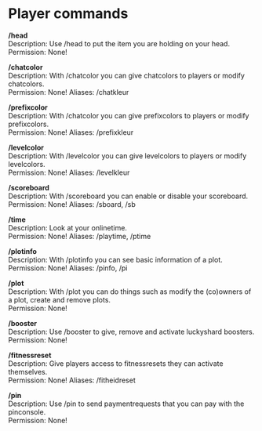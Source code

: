 # Player commands

**/head**\
Description: Use /head to put the item you are holding on your head.\
Permission: None!

**/chatcolor**\
Description: With /chatcolor you can give chatcolors to players or modify chatcolors.\
Permission: None!
Aliases: /chatkleur

**/prefixcolor**\
Description: With /chatcolor you can give prefixcolors to players or modify prefixcolors.\
Permission: None!
Aliases: /prefixkleur

**/levelcolor**\
Description: With /levelcolor you can give levelcolors to players or modify levelcolors.\
Permission: None!
Aliases: /levelkleur

**/scoreboard**\
Description: With /scoreboard you can enable or disable your scoreboard.\
Permission: None!
Aliases: /sboard, /sb

**/time**\
Description: Look at your onlinetime.\
Permission: None!
Aliases: /playtime, /ptime

**/plotinfo**\
Description: With /plotinfo you can see basic information of a plot.\
Permission: None!
Aliases: /pinfo, /pi

**/plot**\
Description: With /plot you can do things such as modify the (co)owners of a plot, create and remove plots.\
Permission: None!

**/booster**\
Description: Use /booster to give, remove and activate luckyshard boosters.\
Permission: None!

**/fitnessreset**\
Description: Give players access to fitnessresets they can activate themselves.\
Permission: None!
Aliases: /fitheidreset

**/pin**\
Description: Use /pin to send paymentrequests that you can pay with the pinconsole.\
Permission: None!
